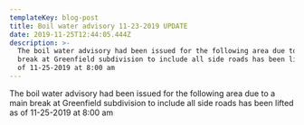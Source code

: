 ```yaml
---
templateKey: blog-post
title: Boil water advisory 11-23-2019 UPDATE
date: 2019-11-25T12:44:05.444Z
description: >-
  The boil water advisory had been issued for the following area due to a main
  break at Greenfield subdivision to include all side roads has been lifted as
  of 11-25-2019 at 8:00 am
---
```

The boil water advisory had been issued for the following area due to a main break at Greenfield subdivision to include all side roads has been lifted as of 11-25-2019 at 8:00 am
